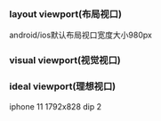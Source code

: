 ### layout viewport(布局视口)
android/ios默认布局视口宽度大小980px

### visual viewport(视觉视口)

### ideal viewport(理想视口)

iphone 11  1792x828 dip 2
